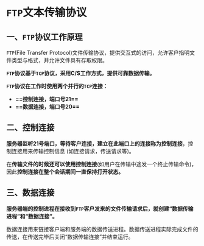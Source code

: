 # `FTP`文本传输协议

## 一、`FTP`协议工作原理

`FTP`(File Transfer Protocol)文件传输协议，提供交互式的访问，允许客户指明文件类型与格式，并允许文件具有存取权限。

**`FTP`协议基于`TCP`协议，采用C/S工作方式，提供可靠数据传输。**

**`FTP`协议在工作时使用两个并行的`TCP`连接：**

+ **==控制连接，端口号21==**
+ **==数据连接，端口号20==**



## 二、控制连接

**服务器监听21号端口，等待客户连接，建立在此端口上的连接称为控制连接**，控制连接用来传输控制信息 (如连接请求，传送请求等)。

在**传输文件的时候还可以使用控制连接**(如用户在传输中途发一个终止传输命令)，因此**控制连接在整个会话期间一直保持打开状态。**



## 三、数据连接

**服务器端的控制进程在接收到`FTP`客户发来的文件传输请求后，就创建“数据传输进程”和“数据连接”。**

数据连接用来链接客户端和服务端的数据传送进程。数据传送进程实际完成文件的传送，在传送完毕后关闭“数据传输连接”并结束运行。



